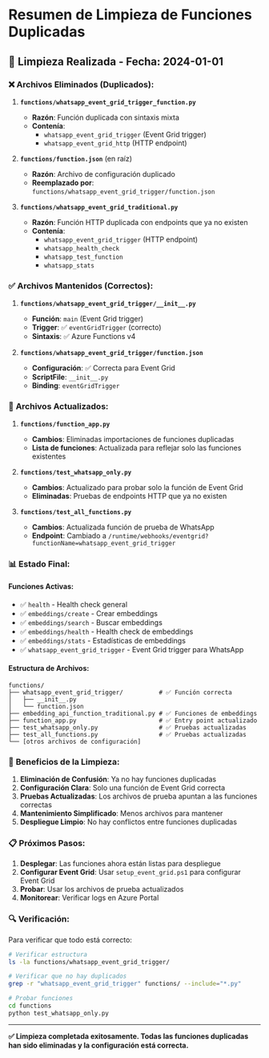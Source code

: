 # Resumen de Limpieza de Funciones Duplicadas

## 🧹 **Limpieza Realizada - Fecha: 2024-01-01**

### ❌ **Archivos Eliminados (Duplicados):**

1. **`functions/whatsapp_event_grid_trigger_function.py`**
   - **Razón**: Función duplicada con sintaxis mixta
   - **Contenía**: 
     - `whatsapp_event_grid_trigger` (Event Grid trigger)
     - `whatsapp_event_grid_http` (HTTP endpoint)

2. **`functions/function.json`** (en raíz)
   - **Razón**: Archivo de configuración duplicado
   - **Reemplazado por**: `functions/whatsapp_event_grid_trigger/function.json`

3. **`functions/whatsapp_event_grid_traditional.py`**
   - **Razón**: Función HTTP duplicada con endpoints que ya no existen
   - **Contenía**:
     - `whatsapp_event_grid_trigger` (HTTP endpoint)
     - `whatsapp_health_check`
     - `whatsapp_test_function`
     - `whatsapp_stats`

### ✅ **Archivos Mantenidos (Correctos):**

1. **`functions/whatsapp_event_grid_trigger/__init__.py`**
   - **Función**: `main` (Event Grid trigger)
   - **Trigger**: ✅ `eventGridTrigger` (correcto)
   - **Sintaxis**: ✅ Azure Functions v4

2. **`functions/whatsapp_event_grid_trigger/function.json`**
   - **Configuración**: ✅ Correcta para Event Grid
   - **ScriptFile**: `__init__.py`
   - **Binding**: `eventGridTrigger`

### 🔧 **Archivos Actualizados:**

1. **`functions/function_app.py`**
   - **Cambios**: Eliminadas importaciones de funciones duplicadas
   - **Lista de funciones**: Actualizada para reflejar solo las funciones existentes

2. **`functions/test_whatsapp_only.py`**
   - **Cambios**: Actualizado para probar solo la función de Event Grid
   - **Eliminadas**: Pruebas de endpoints HTTP que ya no existen

3. **`functions/test_all_functions.py`**
   - **Cambios**: Actualizada función de prueba de WhatsApp
   - **Endpoint**: Cambiado a `/runtime/webhooks/eventgrid?functionName=whatsapp_event_grid_trigger`

### 📊 **Estado Final:**

#### **Funciones Activas:**
- ✅ `health` - Health check general
- ✅ `embeddings/create` - Crear embeddings
- ✅ `embeddings/search` - Buscar embeddings
- ✅ `embeddings/health` - Health check de embeddings
- ✅ `embeddings/stats` - Estadísticas de embeddings
- ✅ `whatsapp_event_grid_trigger` - Event Grid trigger para WhatsApp

#### **Estructura de Archivos:**
```
functions/
├── whatsapp_event_grid_trigger/          # ✅ Función correcta
│   ├── __init__.py
│   └── function.json
├── embedding_api_function_traditional.py # ✅ Funciones de embeddings
├── function_app.py                       # ✅ Entry point actualizado
├── test_whatsapp_only.py                 # ✅ Pruebas actualizadas
├── test_all_functions.py                 # ✅ Pruebas actualizadas
└── [otros archivos de configuración]
```

### 🎯 **Beneficios de la Limpieza:**

1. **Eliminación de Confusión**: Ya no hay funciones duplicadas
2. **Configuración Clara**: Solo una función de Event Grid correcta
3. **Pruebas Actualizadas**: Los archivos de prueba apuntan a las funciones correctas
4. **Mantenimiento Simplificado**: Menos archivos para mantener
5. **Despliegue Limpio**: No hay conflictos entre funciones duplicadas

### 📋 **Próximos Pasos:**

1. **Desplegar**: Las funciones ahora están listas para despliegue
2. **Configurar Event Grid**: Usar `setup_event_grid.ps1` para configurar Event Grid
3. **Probar**: Usar los archivos de prueba actualizados
4. **Monitorear**: Verificar logs en Azure Portal

### 🔍 **Verificación:**

Para verificar que todo está correcto:

```bash
# Verificar estructura
ls -la functions/whatsapp_event_grid_trigger/

# Verificar que no hay duplicados
grep -r "whatsapp_event_grid_trigger" functions/ --include="*.py"

# Probar funciones
cd functions
python test_whatsapp_only.py
```

---

**✅ Limpieza completada exitosamente. Todas las funciones duplicadas han sido eliminadas y la configuración está correcta.** 